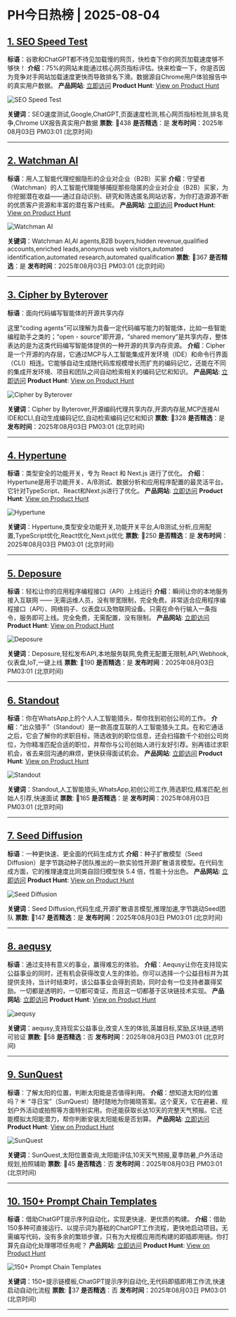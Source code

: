 # PH今日热榜 | 2025-08-04

## [1. SEO Speed Test](https://www.producthunt.com/products/seo-speed-test?utm_campaign=producthunt-api&utm_medium=api-v2&utm_source=Application%3A+dev+%28ID%3A+189358%29)
**标语**：谷歌和ChatGPT都不待见加载慢的网页，快检查下你的网页加载速度够不够快！
**介绍**：75%的网站未能通过核心网页指标评估。快来检查一下，你是否因为竞争对手网站加载速度更快而导致排名下滑。数据源自Chrome用户体验报告中的真实用户数据。
**产品网站**: [立即访问](https://www.producthunt.com/r/Y5X57BTX2MFYKI?utm_campaign=producthunt-api&utm_medium=api-v2&utm_source=Application%3A+dev+%28ID%3A+189358%29)
**Product Hunt**: [View on Product Hunt](https://www.producthunt.com/products/seo-speed-test?utm_campaign=producthunt-api&utm_medium=api-v2&utm_source=Application%3A+dev+%28ID%3A+189358%29)

![SEO Speed Test](https://ph-files.imgix.net/be865d74-972f-4a21-8409-c112fd3520a1.png?auto=format)

**关键词**：SEO速度测试,Google,ChatGPT,页面速度检测,核心网页指标检测,排名竞争,Chrome UX报告真实用户数据
**票数**: 🔺438
**是否精选**：是
**发布时间**：2025年08月03日 PM03:01 (北京时间)

---

## [2. Watchman AI](https://www.producthunt.com/products/sharbo?utm_campaign=producthunt-api&utm_medium=api-v2&utm_source=Application%3A+dev+%28ID%3A+189358%29)
**标语**：用人工智能代理挖掘隐形的企业对企业（B2B）买家
**介绍**：守望者（Watchman）的人工智能代理能够捕捉那些隐匿的企业对企业（B2B）买家，为你挖掘潜在收益——通过自动识别、研究和筛选匿名网站访客，为你打造源源不断的优质客户资源和丰富的潜在客户线索。
**产品网站**: [立即访问](https://www.producthunt.com/r/XHYKJCJ5H7T74V?utm_campaign=producthunt-api&utm_medium=api-v2&utm_source=Application%3A+dev+%28ID%3A+189358%29)
**Product Hunt**: [View on Product Hunt](https://www.producthunt.com/products/sharbo?utm_campaign=producthunt-api&utm_medium=api-v2&utm_source=Application%3A+dev+%28ID%3A+189358%29)

![Watchman AI](https://ph-files.imgix.net/1652297e-491b-4cdf-9433-c0559b3c051c.png?auto=format)

**关键词**：Watchman AI,AI agents,B2B buyers,hidden revenue,qualified accounts,enriched leads,anonymous web visitors,automated identification,automated research,automated qualification
**票数**: 🔺367
**是否精选**：是
**发布时间**：2025年08月03日 PM03:01 (北京时间)

---

## [3. Cipher by Byterover](https://www.producthunt.com/products/byterover?utm_campaign=producthunt-api&utm_medium=api-v2&utm_source=Application%3A+dev+%28ID%3A+189358%29)
**标语**：面向代码编写智能体的开源共享内存

这里“coding agents”可以理解为具备一定代码编写能力的智能体，比如一些智能编程助手之类的；“open - source”即开源，“shared memory”是共享内存，整体表达的是为这类代码编写智能体提供的一种开源的共享内存资源。
**介绍**：Cipher是一个开源的内存层，它通过MCP与人工智能集成开发环境（IDE）和命令行界面（CLI）相连。它能够自动生成随代码库规模增长而扩充的编码记忆，还能在不同的集成开发环境、项目和团队之间自动检索相关的编码记忆和知识。
**产品网站**: [立即访问](https://www.producthunt.com/r/WW5S3AID3SJBPN?utm_campaign=producthunt-api&utm_medium=api-v2&utm_source=Application%3A+dev+%28ID%3A+189358%29)
**Product Hunt**: [View on Product Hunt](https://www.producthunt.com/products/byterover?utm_campaign=producthunt-api&utm_medium=api-v2&utm_source=Application%3A+dev+%28ID%3A+189358%29)

![Cipher by Byterover](https://ph-files.imgix.net/032d9d01-23ca-4303-9637-07d07eeda525.png?auto=format)

**关键词**：Cipher by Byterover,开源编码代理共享内存,开源内存层,MCP连接AI IDE和CLI,自动生成编码记忆,自动检索编码记忆和知识
**票数**: 🔺328
**是否精选**：是
**发布时间**：2025年08月03日 PM03:01 (北京时间)

---

## [4. Hypertune](https://www.producthunt.com/products/hypertune?utm_campaign=producthunt-api&utm_medium=api-v2&utm_source=Application%3A+dev+%28ID%3A+189358%29)
**标语**：类型安全的功能开关，专为 React 和 Next.js 进行了优化。
**介绍**：Hypertune是用于功能开关、A/B测试、数据分析和应用程序配置的最灵活平台。它针对TypeScript、React和Next.js进行了优化。
**产品网站**: [立即访问](https://www.producthunt.com/r/OPORZCA3BUBUNU?utm_campaign=producthunt-api&utm_medium=api-v2&utm_source=Application%3A+dev+%28ID%3A+189358%29)
**Product Hunt**: [View on Product Hunt](https://www.producthunt.com/products/hypertune?utm_campaign=producthunt-api&utm_medium=api-v2&utm_source=Application%3A+dev+%28ID%3A+189358%29)

![Hypertune](https://ph-files.imgix.net/ffdc6d05-ae6a-4383-b33d-a46ae4238fe5.png?auto=format)

**关键词**：Hypertune,类型安全功能开关,功能开关平台,A/B测试,分析,应用配置,TypeScript优化,React优化,Next.js优化
**票数**: 🔺250
**是否精选**：是
**发布时间**：2025年08月03日 PM03:01 (北京时间)

---

## [5. Deposure](https://www.producthunt.com/products/deposure-2?utm_campaign=producthunt-api&utm_medium=api-v2&utm_source=Application%3A+dev+%28ID%3A+189358%29)
**标语**：轻松让你的应用程序编程接口（API）上线运行
**介绍**：瞬间让你的本地服务接入互联网 —— 无需运维人员，没有带宽限制，完全免费。非常适合应用程序编程接口（API）、网络钩子、仪表盘以及物联网设备。只需在命令行输入一条指令，服务即可上线。完全免费，无需配置，没有限制。
**产品网站**: [立即访问](https://www.producthunt.com/r/TAEBUZZ5OEE3IY?utm_campaign=producthunt-api&utm_medium=api-v2&utm_source=Application%3A+dev+%28ID%3A+189358%29)
**Product Hunt**: [View on Product Hunt](https://www.producthunt.com/products/deposure-2?utm_campaign=producthunt-api&utm_medium=api-v2&utm_source=Application%3A+dev+%28ID%3A+189358%29)

![Deposure](https://ph-files.imgix.net/2df72b81-43d3-4768-9965-f06a3ade9c46.png?auto=format)

**关键词**：Deposure,轻松发布API,本地服务联网,免费无配置无限制,API,Webhook,仪表盘,IoT,一键上线
**票数**: 🔺190
**是否精选**：是
**发布时间**：2025年08月03日 PM03:01 (北京时间)

---

## [6. Standout](https://www.producthunt.com/products/standout?utm_campaign=producthunt-api&utm_medium=api-v2&utm_source=Application%3A+dev+%28ID%3A+189358%29)
**标语**：你在WhatsApp上的个人人工智能猎头，帮你找到初创公司的工作。
**介绍**：“出众猎手”（Standout）是一款高度互联的人工智能猎头工具。在和它通话之后，它会了解你的求职目标，筛选收到的职位信息，还会扫描数千个初创公司岗位，为你精准匹配合适的职位，并帮你与公司创始人进行友好引荐。别再错过求职机会，省去来回沟通的麻烦，更快获得面试机会。
**产品网站**: [立即访问](https://www.producthunt.com/r/I2IBXM2YUVZJM3?utm_campaign=producthunt-api&utm_medium=api-v2&utm_source=Application%3A+dev+%28ID%3A+189358%29)
**Product Hunt**: [View on Product Hunt](https://www.producthunt.com/products/standout?utm_campaign=producthunt-api&utm_medium=api-v2&utm_source=Application%3A+dev+%28ID%3A+189358%29)

![Standout](https://ph-files.imgix.net/faa65273-64c4-4ec7-9c93-7b77abd2a625.png?auto=format)

**关键词**：Standout,人工智能猎头,WhatsApp,初创公司工作,筛选职位,精准匹配,创始人引荐,快速面试
**票数**: 🔺165
**是否精选**：是
**发布时间**：2025年08月03日 PM03:01 (北京时间)

---

## [7. Seed Diffusion](https://www.producthunt.com/products/seed-diffusion?utm_campaign=producthunt-api&utm_medium=api-v2&utm_source=Application%3A+dev+%28ID%3A+189358%29)
**标语**：一种更快速、更全面的代码生成方式
**介绍**：种子扩散模型（Seed Diffusion）是字节跳动种子团队推出的一款实验性开源扩散语言模型。在代码生成方面，它的推理速度比同类自回归模型快 5.4 倍，性能十分出色。
**产品网站**: [立即访问](https://www.producthunt.com/r/A7RGIR5SEQ2UHE?utm_campaign=producthunt-api&utm_medium=api-v2&utm_source=Application%3A+dev+%28ID%3A+189358%29)
**Product Hunt**: [View on Product Hunt](https://www.producthunt.com/products/seed-diffusion?utm_campaign=producthunt-api&utm_medium=api-v2&utm_source=Application%3A+dev+%28ID%3A+189358%29)

![Seed Diffusion](https://ph-files.imgix.net/2ce0cd65-5e5a-4c1a-b125-6e47c33cf29b.jpeg?auto=format)

**关键词**：Seed Diffusion,代码生成,开源扩散语言模型,推理加速,字节跳动Seed团队
**票数**: 🔺147
**是否精选**：是
**发布时间**：2025年08月03日 PM03:01 (北京时间)

---

## [8. aequsy](https://www.producthunt.com/products/aequsy?utm_campaign=producthunt-api&utm_medium=api-v2&utm_source=Application%3A+dev+%28ID%3A+189358%29)
**标语**：通过支持有意义的事业，赢得难忘的体验。
**介绍**：Aequsy让你在支持现实公益事业的同时，还有机会获得改变人生的体验。你可以选择一个公益目标并为其提供支持，当计时结束时，该公益事业会得到资助，同时会有一位支持者赢得奖励。一切都是透明的，一切都可查证，而且这一切都基于区块链技术实现。
**产品网站**: [立即访问](https://www.producthunt.com/r/UH7XXDWUILK7KW?utm_campaign=producthunt-api&utm_medium=api-v2&utm_source=Application%3A+dev+%28ID%3A+189358%29)
**Product Hunt**: [View on Product Hunt](https://www.producthunt.com/products/aequsy?utm_campaign=producthunt-api&utm_medium=api-v2&utm_source=Application%3A+dev+%28ID%3A+189358%29)

![aequsy](https://ph-files.imgix.net/ab78a442-4102-452c-afea-d24b9b3c673d.gif?auto=format)

**关键词**：aequsy,支持现实公益事业,改变人生的体验,英雄目标,奖励,区块链,透明可验证
**票数**: 🔺58
**是否精选**：否
**发布时间**：2025年08月03日 PM03:01 (北京时间)

---

## [9. SunQuest](https://www.producthunt.com/products/sunquest-2?utm_campaign=producthunt-api&utm_medium=api-v2&utm_source=Application%3A+dev+%28ID%3A+189358%29)
**标语**：了解太阳的位置，判断太阳能是否值得利用。
**介绍**：想知道太阳的位置吗？☀️ “寻日宝”（SunQuest）随时随地为你揭晓答案。这个夏天，它在避暑、规划户外活动或拍照等方面特别实用。你还能获取长达10天的完整天气预报。它还能模拟太阳能潜力，帮你判断安装太阳能板是否划算。
**产品网站**: [立即访问](https://www.producthunt.com/r/7D4AQ6JMRGWYDT?utm_campaign=producthunt-api&utm_medium=api-v2&utm_source=Application%3A+dev+%28ID%3A+189358%29)
**Product Hunt**: [View on Product Hunt](https://www.producthunt.com/products/sunquest-2?utm_campaign=producthunt-api&utm_medium=api-v2&utm_source=Application%3A+dev+%28ID%3A+189358%29)

![SunQuest](https://ph-files.imgix.net/bddbb6bf-c9a4-4d3c-aaf6-5dda5e9af2fc.png?auto=format)

**关键词**：SunQuest,太阳位置查询,太阳能评估,10天天气预报,夏季防暑,户外活动规划,拍照辅助
**票数**: 🔺45
**是否精选**：否
**发布时间**：2025年08月03日 PM03:01 (北京时间)

---

## [10. 150+ Prompt Chain Templates](https://www.producthunt.com/products/150-prompt-chain-templates?utm_campaign=producthunt-api&utm_medium=api-v2&utm_source=Application%3A+dev+%28ID%3A+189358%29)
**标语**：借助ChatGPT提示序列自动化，实现更快速、更优质的构建。
**介绍**：借助150多种可直接运行、以提示词为基础的ChatGPT工作流程，更快地启动项目。无需编写代码，没有多余的繁琐步骤，只有为大规模应用而构建的即插即用链。你打算先自动化处理哪项任务呢？
**产品网站**: [立即访问](https://www.producthunt.com/r/QRB7R4GELDRBEM?utm_campaign=producthunt-api&utm_medium=api-v2&utm_source=Application%3A+dev+%28ID%3A+189358%29)
**Product Hunt**: [View on Product Hunt](https://www.producthunt.com/products/150-prompt-chain-templates?utm_campaign=producthunt-api&utm_medium=api-v2&utm_source=Application%3A+dev+%28ID%3A+189358%29)

![150+ Prompt Chain Templates](https://ph-files.imgix.net/f3c5ef9f-c5c1-48b9-83c3-8a8aa66120f5.jpeg?auto=format)

**关键词**：150+提示链模板,ChatGPT提示序列自动化,无代码即插即用工作流,快速启动自动化流程
**票数**: 🔺37
**是否精选**：否
**发布时间**：2025年08月03日 PM03:01 (北京时间)

---

